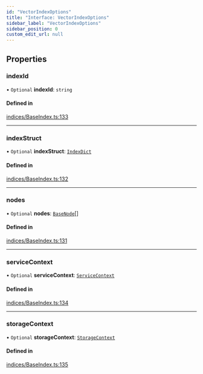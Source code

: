 ```yaml
---
id: "VectorIndexOptions"
title: "Interface: VectorIndexOptions"
sidebar_label: "VectorIndexOptions"
sidebar_position: 0
custom_edit_url: null
---
```


## Properties

### indexId

• `Optional` **indexId**: `string`

#### Defined in

[indices/BaseIndex.ts:133](https://github.com/run-llama/LlamaIndexTS/blob/816132e/packages/core/src/indices/BaseIndex.ts#L133)

___

### indexStruct

• `Optional` **indexStruct**: [`IndexDict`](../classes/IndexDict.md)

#### Defined in

[indices/BaseIndex.ts:132](https://github.com/run-llama/LlamaIndexTS/blob/816132e/packages/core/src/indices/BaseIndex.ts#L132)

___

### nodes

• `Optional` **nodes**: [`BaseNode`](../classes/BaseNode.md)[]

#### Defined in

[indices/BaseIndex.ts:131](https://github.com/run-llama/LlamaIndexTS/blob/816132e/packages/core/src/indices/BaseIndex.ts#L131)

___

### serviceContext

• `Optional` **serviceContext**: [`ServiceContext`](ServiceContext.md)

#### Defined in

[indices/BaseIndex.ts:134](https://github.com/run-llama/LlamaIndexTS/blob/816132e/packages/core/src/indices/BaseIndex.ts#L134)

___

### storageContext

• `Optional` **storageContext**: [`StorageContext`](StorageContext.md)

#### Defined in

[indices/BaseIndex.ts:135](https://github.com/run-llama/LlamaIndexTS/blob/816132e/packages/core/src/indices/BaseIndex.ts#L135)
